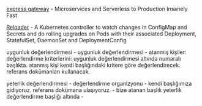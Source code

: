 [express gateway](https://www.express-gateway.io/) - Microservices and Serverless to Production Insanely Fast

[Reloader](https://github.com/stakater/Reloader) - A Kubernetes controller to watch changes in ConfigMap and Secrets and do rolling upgrades on Pods with their associated Deployment, StatefulSet, DaemonSet and DeploymentConfig



uygunluk değerlendirmesi - uygunluk değerlendirmesi
    - atanmış kişiler: değerlendirme kriterlerini: uygunluk değerlendirmesi altında numaralı başlıkta. 
atanmış kişi kendi başlığındaki kritere göre değerlendirecek. referans dokümanları kullanacak.

yeterlik değerlendirmesi - değerlendirme organizyonu
    - kendi başlığımıza gidiyoruz. referans dokümana ulaşıyoruz. 
    - bize atanan başlık yeterlik değerlendirme başlığı altında 
    - 


